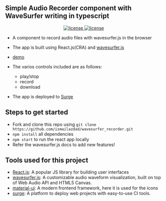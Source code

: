 

## Simple Audio Recorder component with WaveSurfer writing in typescript


<p align='center'>
<a href="https://github.com/ismailazdad/wavesurfer_recorder/blob/master/LICENCE">
<img src='https://img.shields.io/github/license/Rajatm544/react-audio-editor?style=flat-square' alt='license'>
 </a>   
<a href="https://wavesurfer_recorder_typescript.surge.sh/" target="_parent"><img src='https://img.shields.io/badge/demo_link-demo-yellow' alt='license'></a>
</p>

-   A component to record audio files with wavesurfer.js in the browser
-   The app is built using React.js(CRA) and [wavesurfer.js](https://wavesurfer-js.org/) 
- [demo]( https://wavesurfer_recorder_typescript.surge.sh/)
-   The varios controls included are as follows:
    -   play/stop
    -   record
    -   download

-   The app is deployed to [Surge](https://surge.sh/)

## Steps to get started

-   Fork and clone this repo using `git clone https://github.com/ismailazdad/wavesurfer_recorder.git`
-   `npm install` all dependencies
-   `npm start` to run the react app locally
-   Refer the wavesurfer.js docs to add new features!



## Tools used for this project

-   [React.js](https://reactjs.org/): A popular JS library for building user interfaces
-   [wavesurfer.js](https://wavesurfer-js.org/): A customizable audio waveform visualization, built on top of Web Audio API and HTML5 Canvas.
-   [material-ui](https://mui.com//): A modern frontend framework, here it is used for the icons
-   [surge](https://surge.sh//): A platform to deploy web projects with easy-to-use CI tools.
